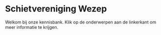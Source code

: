 # Schietvereniging Wezep

Welkom bij onze kennisbank. Klik op de onderwerpen aan de linkerkant om meer informatie te krijgen.